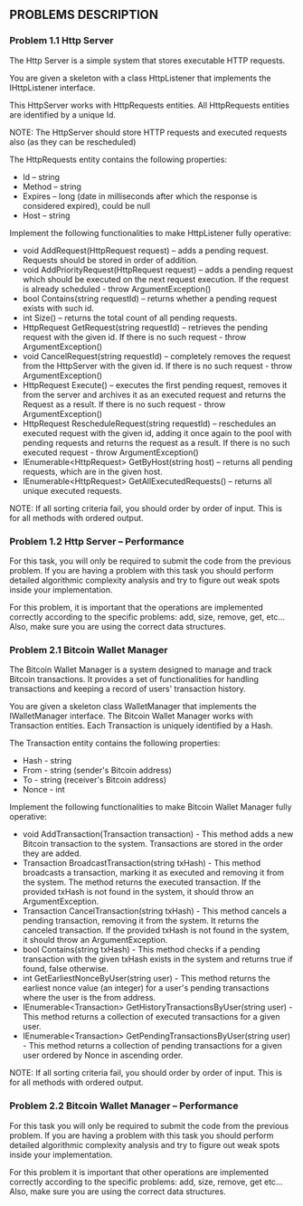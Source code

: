 ## PROBLEMS DESCRIPTION


### Problem 1.1	Http Server 

The Http Server is a simple system that stores executable HTTP requests. 

You are given a skeleton with a class HttpListener that implements the IHttpListener interface. 

This HttpServer works with HttpRequests entities. All HttpRequests entities are identified by a unique Id. 

NOTE: The HttpServer should store HTTP requests and executed requests also (as they can be rescheduled)

The HttpRequests entity contains the following properties:

  +	Id – string
  +	Method – string
  +	Expires – long (date in milliseconds after which the response is considered expired), could be null
  +	Host – string

Implement the following functionalities to make HttpListener fully operative:

  +	void AddRequest(HttpRequest request) – adds a pending request. Requests should be stored in order of addition.
  +	void AddPriorityRequest(HttpRequest request) – adds a pending request which should be executed on the next request execution. If the request is already scheduled - throw ArgumentException()
  +	bool Contains(string requestId) – returns whether a pending request exists with such id.
  +	int Size() – returns the total count of all pending requests.
  +	HttpRequest GetRequest(string requestId) – retrieves the pending request with the given id. If there is no such request - throw ArgumentException()
  +	void CancelRequest(string requestId) – completely removes the request from the HttpServer with the given id. If there is no such request - throw ArgumentException()
  +	HttpRequest Execute() – executes the first pending request, removes it from the server and archives it as an executed request and returns the Request as a result. If there is no such request - throw ArgumentException()
  +	HttpRequest RescheduleRequest(string requestId) – reschedules an executed request with the given id, adding it once again to the pool with pending requests and returns the request as a result. If there is no such executed request - throw ArgumentException()
  +	IEnumerable\<HttpRequest\> GetByHost(string host) – returns all pending requests, which are in the given host.
  +	IEnumerable\<HttpRequest\> GetAllExecutedRequests() – returns all unique executed requests.

NOTE: If all sorting criteria fail, you should order by order of input. This is for all methods with ordered output.


### Problem 1.2 Http Server – Performance

For this task, you will only be required to submit the code from the previous problem. If you are having a problem with this task you should perform detailed algorithmic complexity analysis and try to figure out weak spots inside your implementation.

For this problem, it is important that the operations are implemented correctly according to the specific problems: add, size, remove, get, etc… Also, make sure you are using the correct data structures.

### Problem 2.1	Bitcoin Wallet Manager

The Bitcoin Wallet Manager is a system designed to manage and track Bitcoin transactions. It provides a set of functionalities for handling transactions and keeping a record of users' transaction history.

You are given a skeleton class WalletManager that implements the IWalletManager interface. The Bitcoin Wallet Manager works with Transaction entities. Each Transaction is uniquely identified by a Hash.

The Transaction  entity contains the following properties:

  +	Hash - string
  +	From - string (sender's Bitcoin address)
  +	To - string (receiver's Bitcoin address)
  +	Nonce - int

Implement the following functionalities to make Bitcoin Wallet Manager fully operative:

  +	void AddTransaction(Transaction transaction) - This method adds a new Bitcoin transaction to the system. Transactions are stored in the order they are added.
  +	Transaction BroadcastTransaction(string txHash) - This method broadcasts a transaction, marking it as executed and removing it from the system. The method returns the executed transaction. If the provided txHash is not found in the system, it should throw an ArgumentException.
  +	Transaction CancelTransaction(string txHash) - This method cancels a pending transaction, removing it from the system. It returns the canceled transaction. If the provided txHash is not found in the system, it should throw an ArgumentException.
  +	bool Contains(string txHash) - This method checks if a pending transaction with the given txHash exists in the system and returns true if found, false otherwise.
  +	int GetEarliestNonceByUser(string user) - This method returns the earliest nonce value (an integer) for a user's pending transactions where the user is the from address.
  +	IEnumerable\<Transaction\> GetHistoryTransactionsByUser(string user) - This method returns a collection of executed transactions for a given user.
  +	IEnumerable\<Transaction\> GetPendingTransactionsByUser(string user) - This method returns a collection of pending transactions for a given user ordered by Nonce in ascending order.

NOTE: If all sorting criteria fail, you should order by order of input. This is for all methods with ordered output.

### Problem 2.2	Bitcoin Wallet Manager – Performance

For this task you will only be required to submit the code from the previous problem. If you are having a problem with this task you should perform detailed algorithmic complexity analysis and try to figure out weak spots inside your implementation.

For this problem it is important that other operations are implemented correctly according to the specific problems:  add, size, remove, get etc… Also, make sure you are using the correct data structures. 